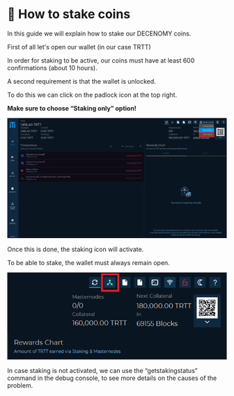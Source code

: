# 🔸 How to stake coins

In this guide we will explain how to stake our DECENOMY coins.

First of all let's open our wallet (in our case TRTT)

In order for staking to be active, our coins must have at least 600 confirmations (about 10 hours).

A second requirement is that the wallet is unlocked.

To do this we can click on the padlock icon at the top right.

**Make sure to choose “Staking only” option!**

![](<../../.gitbook/assets/0 (6).png>)

Once this is done, the staking icon will activate.

To be able to stake, the wallet must always remain open.

![](<../../.gitbook/assets/1 (6).png>)

In case staking is not activated, we can use the “getstakingstatus” command in the debug console, to see more details on the causes of the problem.
